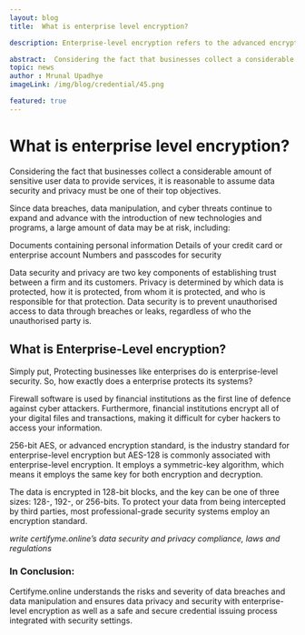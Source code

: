 ```yaml
---
layout: blog
title:  What is enterprise level encryption?

description: Enterprise-level encryption refers to the advanced encryption techniques used by businesses to protect sensitive data from unauthorized access.

abstract:  Considering the fact that businesses collect a considerable amount of sensitive user data to provide services, it is reasonable to assume data security and privacy must be one of their top objectives. 
topic: news
author : Mrunal Upadhye
imageLink: /img/blog/credential/45.png

featured: true
---
```


# What is enterprise level encryption?


Considering the fact that businesses collect a considerable amount of sensitive user data to provide services, it is reasonable to assume data security and privacy must be one of their top objectives. 

Since data breaches, data manipulation, and cyber threats continue to expand and advance with the introduction of new technologies and programs, a large amount of data may be at risk, including:

Documents containing personal information
Details of your credit card or enterprise account
Numbers and passcodes for security

Data security and privacy are two key components of establishing trust between a firm and its customers. Privacy is determined by which data is protected, how it is protected, from whom it is protected, and who is responsible for that protection. Data security is to prevent unauthorised access to data through breaches or leaks, regardless of who the unauthorised party is.

## What is Enterprise-Level encryption?

Simply put, Protecting businesses like enterprises do is enterprise-level security. So, how exactly does a enterprise protects its systems? 

Firewall software is used by financial institutions as the first line of defence against cyber attackers. Furthermore, financial institutions encrypt all of your digital files and transactions, making it difficult for cyber hackers to access your information.

256-bit AES, or advanced encryption standard, is the industry standard for enterprise-level encryption but AES-128 is commonly associated with enterprise-level encryption. It employs a symmetric-key algorithm, which means it employs the same key for both encryption and decryption.

The data is encrypted in 128-bit blocks, and the key can be one of three sizes: 128-, 192-, or 256-bits. To protect your data from being intercepted by third parties, most professional-grade security systems employ an encryption standard.

*write certifyme.online’s data security and privacy compliance, laws and regulations*

### In Conclusion:

Certifyme.online understands the risks and severity of data breaches and data manipulation and ensures data privacy and security with enterprise-level encryption as well as a safe and secure credential issuing process integrated with security settings.
